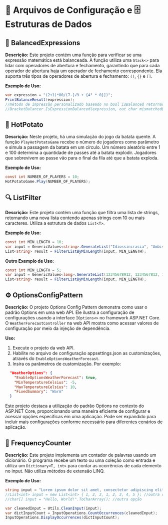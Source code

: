 # 📁 Arquivos de Configuração e 🗄️Estruturas de Dados

## 🧮 BalancedExpressions 

**Descrição:**
Este projeto contém uma função para verificar se uma expressão matemática está balanceada. 
A função utiliza uma `Stack<>` para lidar com operadores de abertura e fechamento, garantindo que para cada operador de abertura haja um operador de fechamento correspondente. 
Ela suporta três tipos de operadores de abertura e fechamento: `()`, `{}` e `[]`.

**Exemplo de Uso:**
```csharp
var expression = "(2+1)*80/(7-[√9 + {4² * 0}])";
PrintBalanceResult(expression);
//método de impressão personalizado baseado no bool isBalanced retornado por
//BracketBalancer.IsExpressionBalanced(expression, out char mismatchedBracket, out int mismatchedBracketPosition);
```

## 🥔 HotPotato

**Descrição:**
Neste projeto, há uma simulação do jogo da batata quente. A função `PlayHotPotatoGame` recebe o número de jogadores como parâmetro e simula a passagem da batata em um círculo. 
Um número aleatório entre 1 e 100 determina a quantidade de passes até a batata explodir. Jogadores que sobrevivem ao passe vão para o final da fila até que a batata exploda.

**Exemplo de Uso:**
```csharp
const int NUMBER_OF_PLAYERS = 10;
HotPotatoGame.Play(NUMBER_OF_PLAYERS);
```
## 🔍 ListFilter

**Descrição:**
Este projeto contém uma função que filtra uma lista de strings, retornando uma nova lista contendo apenas strings com 10 ou mais caracteres. 
Utiliza a estrutura de dados `List<T>`.

**Exemplo de Uso:**
```csharp
const int MIN_LENGTH = 10;
var input = GenericValues<string>.GenerateList("Idiossincrasia", "Ambivalente", "Quimérica", "Perpendicular", "Efêmero", "Pletora", "Obnubilado", "Xilografia", "Quixote", "Inefável");
List<string> result = FilterListByMinLength(input, MIN_LENGTH);
```
**Outro Exemplo de Uso:**
```csharp
const int MIN_LENGTH = 5;
var input = GenericValues<long>.GenerateList(12345678912, 1234567812, 123, 12, 12345678912345, 12345, 124467689790);
List<string> result = FilterListByMinLength(input, MIN_LENGTH);
```

## ⚙️ OptionsConfigPattern

**Descrição:**
O projeto Options Config Pattern demonstra como usar o padrão Options em uma web API. 
Ele ilustra a configuração de configurações usando a interface `IOptions<>` no framework ASP.NET Core. 
O `WeatherForecastController` na web API mostra como acessar valores de configuração por meio da injeção de dependência.

**Uso:**
1. Execute o projeto da web API.
2. Habilite no arquivo de configuração appsettings.json as customizações, através do `EnableOptionsWeatherForecast`.
3. Insira os parâmetros de customização. Por exemplo: 

```json
  "WeatherOptions": {
    "EnableOptionsWeatherForecast": true,
    "MinTemperatureCelsius": -5,
    "MaxTemperatureCelsius": 10,
    "FixedSummary": "Warm"
  }
```

Este projeto destaca a utilização do padrão Options no contexto do ASP.NET Core, proporcionando uma maneira eficiente de configurar e acessar opções específicas em uma aplicação. 
Pode ser expandido para incluir mais configurações conforme necessário para diferentes cenários de aplicação.

## 🔢 FrequencyCounter

**Descrição:**
Este projeto implementa um contador de palavras usando um dicionário. O programa recebe um texto ou uma coleção como entrada e utiliza um `Dictionary<T, int>` para contar as ocorrências de cada elemento no input. Não utiliza métodos de extensão LINQ.

**Exemplo de Uso:**
```csharp
string input = "Lorem ipsum dolor sit amet, consectetur adipiscing elit. Nulla auctor porta velit a tincidunt. Nam efficitur iaculis placerat. Aenean lectus dui, sollicitudin id rhoncus tristique, aliquet sed quam. Phasellus blandit magna at elementum consequat. Nam vitae nunc vehicula, blandit felis a, placerat augue. Quisque bibendum a ipsum at scelerisque. Duis molestie turpis quis orci vehicula aliquam. Duis non elementum erat. Phasellus et dui odio. Nunc vitae leo sem. Curabitur nec enim id mi aliquet commodo at et sapien. Fusce sit amet nisi elit. Interdum et malesuada fames ac ante ipsum primis in faucibus. Vestibulum ante ipsum primis in faucibus orci luctus et ultrices posuere cubilia curae; Duis vitae dolor at sem ultrices euismod. Morbi aliquet, felis et mattis congue, justo nunc pharetra lectus, a lobortis mauris eros et nulla.";
//List<int> input = new List<int> { 1, 2, 3, 1, 2, 3, 4, 5 }; //outra opção
//char[] input = "Hello, World!".ToCharArray(); //outra opção

var cleanedInput = Utils.CleanInput(input);
var dictInputCount = InputOperations.CountOccurrences(cleanedInput);
InputOperations.DisplayOccurrences(dictInputCount);

```
